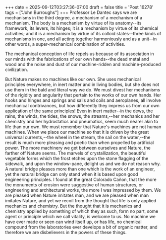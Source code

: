 +++
date = 2025-09-12T03:27:36-07:00
draft = false
title = 'Post 16278'
tags = ["John Burroughs"]
+++
Professor Le Dantec says we are mechanisms in the third degree, a mechanism of a mechanism of a mechanism. The body is a mechanism by virtue of its anatomy--its framework, its levers, its hinges; it is a mechanism by virtue of its chemical activities; and it is a mechanism by virtue of its colloid states--three kinds of mechanisms in one, and all acting together harmoniously and as a unit--in other words, a super-mechanical combination of activities.

The mechanical conception of life repels us because of its association in our minds with the fabrications of our own hands--the dead metal and wood and the noise and dust of our machine-ridden and machine-produced civilization.

But Nature makes no machines like our own. She uses mechanical principles everywhere, in inert matter and in living bodies, but she does not use them in the bald and literal way we do. We must divest her mechanisms of the rigidity and angularity that pertain to the works of our own hands. Her hooks and hinges and springs and sails and coils and aeroplanes, all involve mechanical contrivances, but how differently they impress us from our own application of the same principles! Even in inert matter--in the dews, the rains, the winds, the tides, the snows, the streams,--her mechanics and her chemistry and her hydrostatics and pneumatics, seem much nearer akin to life than our own. We must remember that Nature's machines are not human machines. When we place our machine so that it is driven by the great universal currents,--the wheel in the stream, the sail on the water,--the result is much more pleasing and poetic than when propelled by artificial power. The more machinery we get between ourselves and Nature, the farther off Nature seems. The marvels of crystallization, the beautiful vegetable forms which the frost etches upon the stone flagging of the sidewalk, and upon the window-pane, delight us and we do not reason why. A natural bridge pleases more than one which is the work of an engineer, yet the natural bridge can only stand when it is based upon good engineering principles. I found at the great Colorado Cañon, that the more the monuments of erosion were suggestive of human structures, or engineering and architectural works, the more I was impressed by them. We are pleased when Nature imitates man, and we are pleased when man imitates Nature, and yet we recoil from the thought that life is only applied mechanics and chemistry. But the thought that it is mechanics and chemistry applied by something of which they as such, form no part, some agent or principle which we call vitality, is welcome to us. No machine we have ever made or seen can wind itself up, or has life, no chemical compound from the laboratories ever develops a bit of organic matter, and therefore we are disbelievers in the powers of these things.

